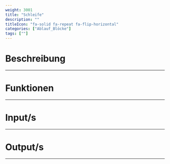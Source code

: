 ```yaml
---
weight: 3001
title: "Schleife"
description: ""
titleIcon: "fa-solid fa-repeat fa-flip-horizontal"
categories: ["Ablauf_Blöcke"]
tags: [""]
---
```



# Beschreibung
---

# Funktionen
---

# Input/s
---

# Output/s
---
